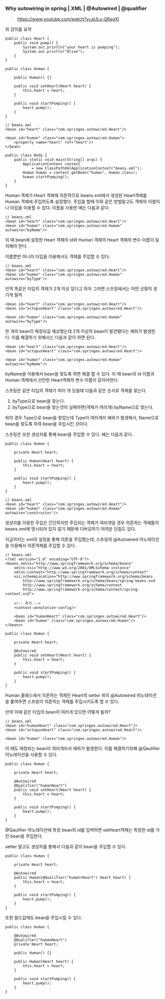 ### Why autowiring in spring | XML | @Autowired | @qualifier

> https://www.youtube.com/watch?v=aULu-QRagXI

위 강의를 요약

```
public class Heart {	
	public void pump() {
		System.out.println("your heart is pumping");
		System.out.println("Alive");
	}
}
```

```
public class Human {

	public Human() {}

	public void setHeart(Heart heart) {
		this.heart = heart;
	}

	public void startPumping() {
		heart.pump();
	}
}
```

```
// beans.xml
<bean id="heart" class="com.springex.autowired.Heart"/>

<bean id="human" class="com.springex.autowired.Human">
	<property name="heart" ref="heart"/>
</bean>
```

```
public class Body {
	public static void main(String[] args) {
		ApplicationContext context 
			= new ClassPathXmlApplicationContext("beans.xml");
		Human human = context.getBean("human", Human.class);
		human.startPumping();
	}
}
```

Human 객체가 Heart 객체에 의존하므로 beans.xml에서 생성된 Heart객체를 Human 객체에 주입하도록 설정했다. 주입을 할때 이와 같은 방법말고도 객체의 이름이나 타입을 이용할 수 있다. 이름을 사용한 예는 다음과 같다.

```
// beans.xml
<bean id="heart" class="com.springex.autowired.Heart"/>
<bean id="human" class="com.springex.autowired.Human" autowire="byName"/>	
```

이 때 bean에 설정한 Heart 객체의 id와 Human 객체의 Heart 객체의 변수 이름이 일치해야 한다. 

이름뿐만 아니라 타입을 이용해서도 객체를 주입할 수 있다.
```
// beans.xml
<bean id="heart" class="com.springex.autowired.Heart"/>
<bean id="human" class="com.springex.autowired.Human" autowire="byType"/>	
```

만약 똑같은 타입의 객체가 2개 이상 있다고 하자 그러면 스프링에서는 어떤 상황이 생기게 될까

```
<bean id="heart" class="com.springex.autowired.Heart"/>
<bean id="octopusHeart" class="com.springex.autowired.Heart"/>

<bean id="human" class="com.springex.autowired.Human" autowire="byType"/>	
```

한 개의 bean이 매칭되길 예상했는데 2개 이상의 bean이 발견됐다는 예외가 발생한다.
 이를 해결하기 위해서는 다음과 같이 하면 된다.
```
<bean id="heart" class="com.springex.autowired.Heart"/>
<bean id="octopusHeart" class="com.springex.autowired.Heart"/>

<bean id="human" class="com.springex.autowired.Human" autowire="byName"/>	
```

byName을 이용해서 bean을 찾도록 하면 해결 할 수 있다. 이 때 bean의 id 이름과 Human 객체에서 선언한 Heart객체의 변수 이름이 같아야한다.

스프링은 같은 타입의 객체가 여러 개 있을때 다음과 같은 순서로 객체를 찾는다.
1. byType으로 bean을 찾는다.
2. byType으로 bean을 찾는것이 실패하면(객체가 여러개) byName으로 찾는다.

위의 경우 Type으로 bean을 찾았는데 Type이 여러개라 예외가 발생해서, Name으로 bean을 찾도록 하여 bean을 주입시킨 것이다.

스프링은 또한 생성자를 통해 bean을 주입할 수 있다. 예는 다음과 같다.

```
public class Human {

	private Heart heart;

	public Human(Heart heart) {
		this.heart = heart;
	}

	public void startPumping() {
		heart.pump();
	}
}
```

```
// beans.xml
<bean id="heart" class="com.springex.autowired.Heart"/>
<bean id="human" class="com.springex.autowired.Human" autowire="constructor"/>	
```

생성자를 이용한 주입은 간단하지만 주입되는 객체가 여러개일 경우 의존하는 객체들이 beans.xml에 명시되어 있지 않기 때문에 디버깅하기 어려운 단점도 있다.

지금까지는 xml의 설정을 통해 의존을 주입했는데, 스프링의 @Autowired 어노테이션을 이용해서 의존객체를 주입할 수 있다.

```
// beans.xml
<?xml version="1.0" encoding="UTF-8"?>
<beans xmlns="http://www.springframework.org/schema/beans"
    xmlns:xsi="http://www.w3.org/2001/XMLSchema-instance"
    xmlns:context="http://www.springframework.org/schema/context"
    xsi:schemaLocation="http://www.springframework.org/schema/beans
        http://www.springframework.org/schema/beans/spring-beans.xsd
        http://www.springframework.org/schema/context
        http://www.springframework.org/schema/context/spring-context.xsd">

    <!-- 추가 -->
    <context:annotation-config/>

	<bean id="humanHeart" class="com.springex.autowired.Heart"/>
	<bean id="human" class="com.springex.autowired.Human"/>	
</beans>
```

```
public class Human {

	private Heart heart;

	@Autowired
	public void setHeart(Heart heart) {
		this.heart = heart;
	}

	public void startPumping() {
		heart.pump();
	}
}
```

Human 클래스에서 의존하는 객체인 Heart의 setter 위의 @Autowired 어노테이션을 붙여주면 스프링이 의존하는 객체를 주입시키도록 할 수 있다.

만약 이때 같은 타입의 bean이 여러개 있으면 어떻게 될까?
```
// beans.xml
<bean id="humanHeart" class="com.springex.autowired.Heart"/>
<bean id="octopusHeart" class="com.springex.autowired.Heart"/>

<bean id="human" class="com.springex.autowired.Human"/>	
```

이 때도 매칭되는 bean이 여러개라서 예외가 발생한다. 이를 해결하기위해 @Qaulifier 어노테이션을 사용할 수 있다.

```
public class Human {

	private Heart heart;

	@Autowired
	@Qualifier("humanHeart")
	public void setHeart(Heart heart) {
		this.heart = heart;
	}

	public void startPumping() {
		heart.pump();
	}
}
```

@Qaulifier 어노테이션에 특정 bean의 id를 입력하면 setHeart객체는 특정한 id를 가진 bean을 주입한다.

setter 말고도 생성자를 통해서 다음과 같이 bean을 주입할 수 있다.
```
public class Human {

	private Heart heart;

	@Autowired
	public Human(@Qualifier("humanrHeart") Heart heart) {
		this.heart = heart;
	}

	public void startPumping() {
		heart.pump();
	}
}
```

또한 필드값에도 bean을 주입시킬 수 있다.
```
public class Human {

	@Autowired
	@Qualifier("humanHeart")
	private Heart heart;

	public Human() {}

	public Human(Heart heart) {
		this.heart = heart;
	}

	public void startPumping() {
		heart.pump();
	}
}
```

